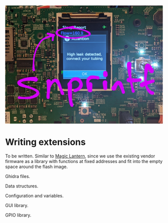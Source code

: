 ![`sprintf` on the screen](images/sprintf.jpg)

# Writing extensions

To be written.  Similar to [Magic Lantern](https://magiclantern.fm), since we use the
existing vendor firmware as a library with functions at fixed addresses and fit into
the empty space around the flash image.

Ghidra files.

Data structures.

Configuration and variables.

GUI library.

GPIO library.

